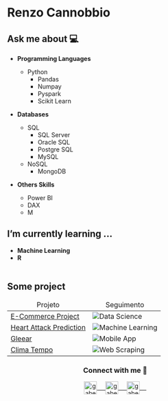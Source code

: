 <!-- ### <img src="https://github.com/rajput2107/rajput2107/blob/master/Assets/Hi.gif" width="29px"> Hello world!&nbsp;<img src="https://github.com/rajput2107/rajput2107/blob/master/Assets/Earth.gif" width="24px"> -->


<h1> Renzo Cannobbio </h1>


<p> </p>


## Ask me about :computer:


- **Programming Languages**
  - Python
    - Pandas
    - Numpay
    - Pyspark
    - Scikit Learn


- **Databases**
  - SQL
    - SQL Server
    - Oracle SQL
    - Postgre SQL
    - MySQL
  - NoSQL
    - MongoDB


- **Others Skills**
  - Power BI
  - DAX
  - M


## I’m currently learning ... 


- **Machine Learning**
- **R**
  <br/>
  <br/>
  
## Some project
<table>
  <thead align="center">
    <tr border: none;>
      <td>Projeto</td>
      <td>Seguimento</td>
    </tr>
  </thead>
  <tbody>
    <tr>
      <td> <a href="https://github.com/gabe-martins/Python-Data-Visualization/blob/main/ECommerce/E_Commerce.ipynb"
        rel="noopener noreferrer">E-Commerce Project</a></td>
      <td>
        <img src="https://img.shields.io/badge/Data%20Science-Python-blue" alt="Data Science"> 
      </td>
    </tr>
    <tr>
      <td>
        <a href="https://github.com/gabe-martins/Python-Data-Visualization/blob/main/HeartAttack/HeartAttackPrediction.ipynb"
          rel="noopener noreferrer">Heart Attack Prediction</a>
      </td>
      <td>
        <img src="https://img.shields.io/badge/Machine%20Learning-Python-blue" alt="Machine Learning">
      </td>
    </tr>
    <tr>
      <td>
        <a href="https://gleear.com.br/"
          rel="noopener noreferrer">Gleear</a>
      </td>
      <td>
        <img src="https://img.shields.io/badge/Mobile%20App-JavaScript-yellow" alt="Mobile App">
      </td>
    </tr>
    <tr>
      <td>
        <a href="https://github.com/gabe-martins/Python-Web-Scraping/blob/main/app/weather/climaTempo.ipynb"
          rel="noopener noreferrer">Clima Tempo</a>
      </td>
      <td>
        <img src="https://img.shields.io/badge/Web%20Scraping-Python-blue" alt="Web Scraping">
      </td>
    </tr>
  </tbody>
</table>


<div align="center">
  <h3 align="center">Connect with me 🤝</h3> 
</div>
<p align="center">
 <a href="https://www.linkedin.com/in/gabriel-martins-b22648129/" target="blank">
  <img align="center" alt="gabe's LinkedIn" width="30px" src="https://www.vectorlogo.zone/logos/linkedin/linkedin-icon.svg" /> &nbsp; &nbsp;
 </a>
 <a href="https://www.instagram.com/gabe_a_martinz/" target="blank">
  <img align="center" alt="gabe's Instagram" width="30px" src="https://www.vectorlogo.zone/logos/instagram/instagram-icon.svg" /> &nbsp; &nbsp;
 </a>
 <a href="https://twitter.com/gabe_a_martinz" target="blank">
  <img align="center" alt="gabe's Twitter" width="30px" src="https://www.vectorlogo.zone/logos/twitter/twitter-official.svg" /> &nbsp; &nbsp;
 </a>
 <!--<a href="https://medium.com/@gaberana2107" target="blank">
  <img align="center" alt="gabe's Twitter" width="30px" src="https://www.vectorlogo.zone/logos/medium/medium-tile.svg" />
 </a>  -->
  <br/>




